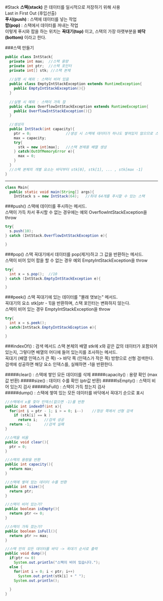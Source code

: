 #Stack
**스택(stack)** 은 데이터를 일시적으로 저장하기 위해 사용   
Last in First Out (후입선출)    
**푸시(push)** : 스택에 데이터를 넣는 작업    
**팝(pop)** : 스택에서 데이터를 꺼내는 작업    
이렇게 푸시와 팝을 하는 위치는 **꼭대기(top)** 이고, 스택의 가장 아랫부분을 **바닥(bottom)** 이라고 한다.

###스택 만들기
```java
public class IntStack{
  private int max;  //스택 용량
  private int ptr;  //스택 포인터
  private int[] stk; //스택 본체
  
  //실행 시 예외 : 스택이 비어 있음
  public class EmptyIntStackException extends RuntimeException{
    public EmptyIntStackException(){}
  }
  
  //실행 시 예외 : 스택이 가득 참
  public class OverflowIntStackException extends RuntimeException{
    public OverflowIntStackException(){}
  }
  
  //생성자
  public IntStack(int capacity){
    ptr = 0;                //생성 시 스택에 데이터가 하나도 쌓여있지 않으므로 스택 포인터는 0
    max = capacity;
    try{
      stk = new int[max];   //스택 본체용 배열 생성
    } catch(OutOfMemoryError e){
      max = 0;
    }
  }
  //스택 본체의 개별 요소는 바닥부터 stk[0], stk[1], ... , stk[max -1]
}
```
***
```java
class Main{
  public static void main(String[] args){
    IntStack s = new IntStack(64);   //최대 64개를 푸시할 수 있는 스택
```

###push()
스택에 데이터를 푸시하는 메서드.    
스택이 가득 차서 푸시할 수 없는 경우에는 예외 OverflowIntStackException을 throw      
```java
try{
  s.push(10);
} catch (IntStack.OverflowIntStackException e){

}
```

###pop()
스택 꼭대기에서 데이터를 pop(제거)하고 그 값을 반환하는 메서드.     
스택이 비어 있어 팝을 할 수 없는 경우 예외 EmptyIntStackException을 throw    
```java
try{
  int x = s.pop();  //10
} catch (IntStack.EmptyIntStackException e){

}

```
###peek()
스택 꼭대기에 있는 데이터를 "몰래 엿보는" 메서드.   
꼭대기의 요소 stk[ptr - 1]을 반환하며, 스택 포인터는 변화하지 않는다.    
스택이 비어 있는 경우 EmptyIntStackException을 throw     
```java 
try{
  int x = s.peek();
} catch(IntStack.EmptyIntStackEception e){

}
```
###indexOf() : 검색 메서드
스택 본체의 배열 stk에 x와 같은 값의 데이터가 포함되어 있는지, 그렇다면 배열의 어디에 들어 있는지를 조사하는 메서드.     
꼭대기 (배열 인덱스가 큰 쪽) -> 바닥 쪽 (인덱스가 작은 쪽) 방향으로 선형 검색한다.    
검색에 성공하면 해당 요소 인덱스를, 실패하면 -1을 반환한다.

#####clear() : 스택에 쌓인 모든 데이터를 삭제
#####capacity() : 용량 확인 (max값 반환)
#####size() : 데이터 수를 확인 (ptr값 반환)
#####IsEmpty() : 스택이 비어 있는지 검사
#####IsFull() : 스택이 가득 찼는지 검사    
#####dump() : 스택에 쌓여 있는 모든 데이터를 바닥에서 꼭대기 순으로 표시

```java
//스택에서 x를 찾아 인덱스(없으면 -1)를 반환
public int indexOf(int x){
  for(int i = ptr - 1; i > = 0; i--)    //정상 쪽에서 선형 검색
    if (stk[i] == k )
      return i;   //검색 성공
  return -1;      //검색 실패
}

//스택을 비움
public void clear(){
  ptr = 0;
}

//스택의 용량을 반환
public int capacity(){
  return max;
}

//스택에 쌓여 있는 데이터 수를 반환
public int size(){
  return ptr;
}

//스택이 비어 있는가?
public boolean isEmpty(){
  return ptr <= 0;
}

//스택이 가득 찼는가?
public boolean isFull(){
  return ptr >= max;
}

//스택 안의 모든 데이터를 바닥 -> 꼭대기 순서로 출력
public void dump(){
  if(ptr <= 0)
    System.out.println("스택이 비어 있습니다.");
  else {
    for(int i = 0; i < ptr; i++)
      System.out.print(stk[i] + " ");
    System.out.println();
    
  }
}
```
